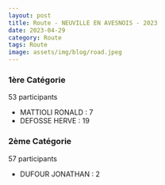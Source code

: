 ```yaml
---
layout: post
title: Route - NEUVILLE EN AVESNOIS - 2023
date: 2023-04-29
category: Route
tags: Route
image: assets/img/blog/road.jpeg
---
```


### 1ère Catégorie
53 participants
- MATTIOLI RONALD : 7
- DEFOSSE HERVE : 19

### 2ème Catégorie
57 participants
- DUFOUR JONATHAN : 2
